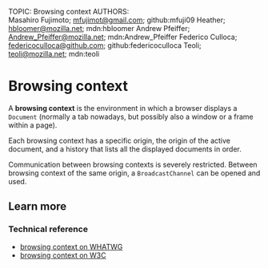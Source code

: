 TOPIC: Browsing context
AUTHORS: Masahiro Fujimoto; mfujimot@gmail.com; github:mfuji09
         Heather; hbloomer@mozilla.net; mdn:hbloomer
         Andrew Pfeiffer; Andrew_Pfeiffer@mozilla.net; mdn:Andrew_Pfeiffer
         Federico Culloca; federicoculloca@github.com; github:federicoculloca
         Teoli; teoli@mozilla.net; mdn:teoli

# Browsing context

A **browsing context** is the environment in which a browser displays a `Document` (normally
a tab nowadays, but possibly also a window or a frame within a page).

Each browsing context has a specific origin, the origin of the active document, and a history that
lists all the displayed documents in order.

Communication between browsing contexts is severely restricted. Between browsing context of the same
origin, a `BroadcastChannel` can be opened and used.

## Learn more

### Technical reference

- [browsing context on WHATWG](https://html.spec.whatwg.org/multipage/browsers.html#windows)
- [browsing context on W3C](http://w3c.github.io/html/browsers.html#sec-browsing-contexts)
